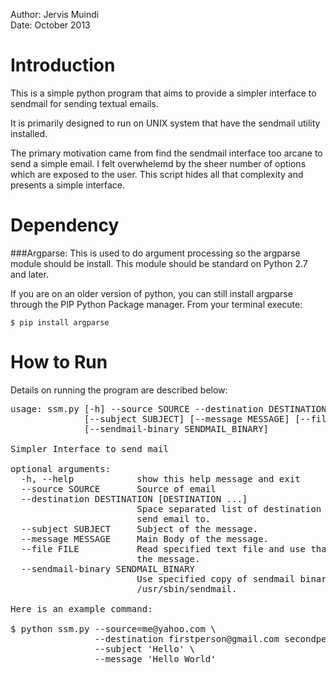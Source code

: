 Author: Jervis Muindi  
Date: October 2013

Introduction
============
This is a simple python program that aims to provide a simpler interface to sendmail
for sending textual emails. 

It is primarily designed to run on UNIX system that have the sendmail utility installed. 

The primary motivation came from find the sendmail interface too arcane to send a simple email. 
I felt overwhelemd by the sheer number of options which are exposed to the user. This script hides
all that complexity and presents a simple interface. 


Dependency
==========
###Argparse:
This is used to do argument processing so the argparse module should be install. This
module should be standard on Python 2.7 and later.

If you are on an older version of python, you can still install argparse through the PIP Python
Package manager. From your terminal execute:

`$ pip install argparse`

How to Run
===========
Details on running the program are described below: 

<pre>
usage: ssm.py [-h] --source SOURCE --destination DESTINATION [DESTINATION ...]
              [--subject SUBJECT] [--message MESSAGE] [--file FILE]
              [--sendmail-binary SENDMAIL_BINARY]

Simpler Interface to send mail

optional arguments:
  -h, --help            show this help message and exit
  --source SOURCE       Source of email
  --destination DESTINATION [DESTINATION ...]
                        Space separated list of destination email addresses to
                        send email to.
  --subject SUBJECT     Subject of the message.
  --message MESSAGE     Main Body of the message.
  --file FILE           Read specified text file and use that for the body of
                        the message.
  --sendmail-binary SENDMAIL_BINARY
                        Use specified copy of sendmail binary. Defaults to
                        /usr/sbin/sendmail.

Here is an example command:

$ python ssm.py --source=me@yahoo.com \
                --destination firstperson@gmail.com secondperson@gmail.com \
                --subject 'Hello' \
                --message 'Hello World'
</pre>
